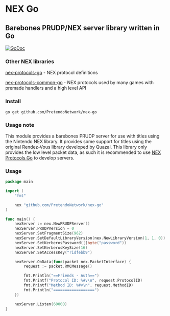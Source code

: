 # NEX Go
## Barebones PRUDP/NEX server library written in Go

[![GoDoc](https://godoc.org/github.com/PretendoNetwork/nex-go?status.svg)](https://godoc.org/github.com/PretendoNetwork/nex-go)

### Other NEX libraries
[nex-protocols-go](https://github.com/PretendoNetwork/nex-protocols-go) - NEX protocol definitions

[nex-protocols-common-go](https://github.com/PretendoNetwork/nex-protocols-common-go) - NEX protocols used by many games with premade handlers and a high level API

### Install

`go get github.com/PretendoNetwork/nex-go`

### Usage note

This module provides a barebones PRUDP server for use with titles using the Nintendo NEX library. It provides some support for titles using the original Rendez-Vous library developed by Quazal. This library only provides the low level packet data, as such it is recommended to use [NEX Protocols Go](https://github.com/PretendoNetwork/nex-protocols-go) to develop servers.

### Usage

```go
package main

import (
	"fmt"

	nex "github.com/PretendoNetwork/nex-go"
)

func main() {
	nexServer := nex.NewPRUDPServer()
	nexServer.PRUDPVersion = 0
	nexServer.SetFragmentSize(962)
	nexServer.SetDefaultLibraryVersion(nex.NewLibraryVersion(1, 1, 0))
	nexServer.SetKerberosPassword([]byte("password"))
	nexServer.SetKerberosKeySize(16)
	nexServer.SetAccessKey("ridfebb9")

	nexServer.OnData(func(packet nex.PacketInterface) {
		request := packet.RMCMessage()

		fmt.Println("==Friends - Auth==")
		fmt.Printf("Protocol ID: %#v\n", request.ProtocolID)
		fmt.Printf("Method ID: %#v\n", request.MethodID)
		fmt.Println("==================")
	})

	nexServer.Listen(60000)
}
```
